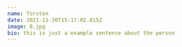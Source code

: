 ```yaml
---
name: Torsten
date: 2021-11-30T15:17:02.815Z
image: 8.jpg
bio: this is just a example sentence about the person
---
```

